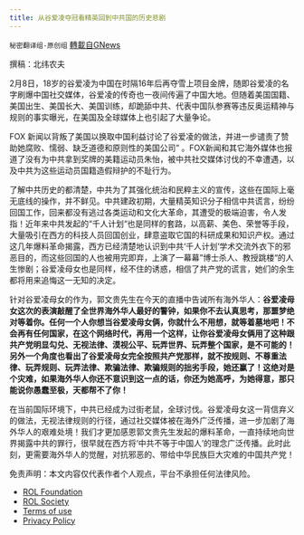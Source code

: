 ```yaml
---
title: 从谷爱凌夺冠看精英回到中共国的历史悲剧
---
```

`秘密翻译组-原创组` [轉載自GNews](https://gnews.org/zh-hans/1996405/)

撰稿：北纬农夫

2月8日，18岁的谷爱凌为中国在时隔16年后再夺雪上项目金牌，随即谷爱凌的名字刷爆中国社交媒体，谷爱凌的传奇也一夜间传遍了中国大地。但随着美国国籍、美国出生、美国长大、美国训练，却跪舔中共、代表中国队参赛等违反奥运精神与规则的事实曝光，在美国及全球媒体上也引起了大量争论。

FOX 新闻以背叛了美国以换取中国利益讨论了谷爱凌的做法，并进一步谴责了赞助她腐败、懦弱、缺乏道德和原则性的美国公司” 。FOX新闻和其它海外媒体也报道了没有为中共拿到奖牌的美籍运动员朱怡，被中共社交媒体讨伐的不幸遭遇，以及中共为这些运动员国籍造假辩护的不耻行为。

了解中共历史的都清楚，中共为了其强化统治和民粹主义的宣传，这些在国际上毫无底线的操作，并不鲜见。中共建政初期，大量精英知识分子相信中共谎言，纷纷回国工作，回来都没有逃过各类运动和文化大革命，其遭受的极端迫害，令人发指！近年来中共发起的“千人计划“也是同样的套路，以高薪、美色、荣誉等手段，大量吸引在西方的科技人员回国创业，肆意盗取它国的科研成果和知识产权。通过这几年爆料革命揭露，西方已经清楚地认识到中共‘千人计划’学术交流外衣下的邪恶目的，而这些回国的人也被用完即弃，上演了一幕幕”博士杀人、教授跳楼“的人生惨剧；谷爱凌母女也是同样，经不住的诱惑，相信了共产党的谎言，她们的余生都将用来追悔这一无知的决定。

针对谷爱凌母女的作为，郭文贵先生在今天的直播中告诫所有海外华人：**谷爱凌母女这次的表演敲醒了全世界海外华人最好的警钟，如果你不去认真思考，那噩梦绝对等着你。任何一个人你想当谷爱凌母女俩，你就什么不用想，就等着墓地吧！不会再有任何国家，在这个网络时代，再用一个这样，让你谷爱凌母女俩用了这种跟共产党明显勾兑、无视法律、漠视公平、玩弄世界、玩弄整个国家，是不可能的！另外一个角度也看出了谷爱凌母女完全按照共产党那样，就不按规则、不尊重法律、玩弄规则、玩弄法律、欺骗法律、欺骗规则的拙劣手段，她还赢了！这绝对是个灾难，如果海外华人你还不意识到这一点的话，你还为她高呼，为她得意，那只能说你愚蠢至极，天都帮不了你！**

在当前国际环境下，中共已经成为过街老鼠，全球讨伐。谷爱凌母女这一背信弃义的做法，无视法律规则的行径，通过社交媒体被在海外广泛传播，进一步加剧了海外华人的艰难处境！我们才更加感恩郭文贵先生发起的爆料革命，一直持续地向世界揭露中共的罪行，很早就在西方将‘中共不等于中国人’的理念广泛传播。此时此刻，更需要海外华人的觉醒，对抗邪恶的、带给中华民族巨大灾难的中国共产党！

 

免责声明：本文内容仅代表作者个人观点，平台不承担任何法律风险。

- [ROL Foundation](https://rolfoundation.org/)
- [ROL Society](https://rolsociety.org/)
- [Terms of use](https://gnews.org/terms-of-use-3/)
- [Privacy Policy](https://gnews.org/privacy-policy/)
